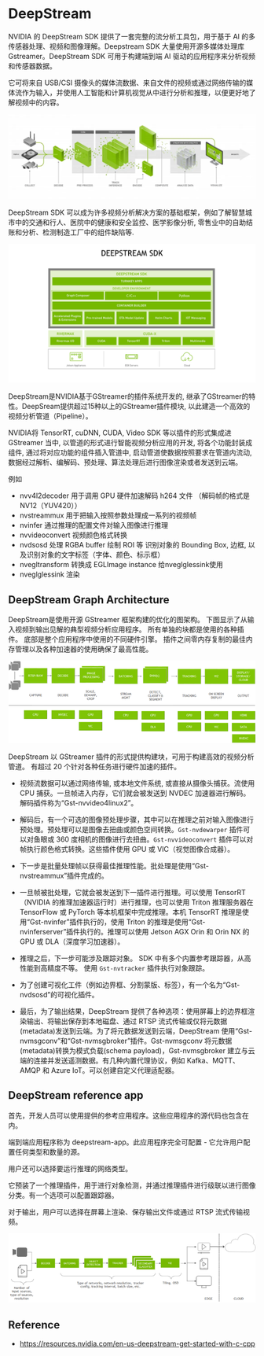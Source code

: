 # DeepStream

NVIDIA 的 DeepStream SDK 提供了一套完整的流分析工具包，用于基于 AI 的多传感器处理、视频和图像理解。Deepstream SDK 大量使用开源多媒体处理库 Gstreamer。DeepStream SDK 可用于构建端到端 AI 驱动的应用程序来分析视频和传感器数据。

它可将来自 USB/CSI 摄像头的媒体流数据、来自文件的视频或通过网络传输的媒体流作为输入，并使用人工智能和计算机视觉从中进行分析和推理，以便更好地了解视频中的内容。

![deep stream](../_static/deep_stream_flow.png)

DeepStream SDK 可以成为许多视频分析解决方案的基础框架，例如了解智慧城市中的交通和行人、医院中的健康和安全监控、医学影像分析, 零售业中的自助结账和分析、检测制造工厂中的组件缺陷等.

![](../_static/DeepStream_Overview.png)

DeepStream是NVIDIA基于GStreamer的插件系统开发的, 继承了GStreamer的特性。DeepSream提供超过15种以上的GStreamer插件模块, 以此建造一个高效的视频分析管道（Pipeline）。

NVIDIA将 TensorRT, cuDNN, CUDA, Video SDK 等以插件的形式集成进 GStreamer 当中, 以管道的形式进行智能视频分析应用的开发, 将各个功能封装成组件, 通过将对应功能的组件插入管道中, 启动管道使数据按照要求在管道内流动, 数据经过解析、编解码、预处理、算法处理后进行图像渲染或者发送到云端。

例如

* nvv4l2decoder 用于调用 GPU 硬件加速解码 h264 文件 （解码帧的格式是 NV12（YUV420））
* nvstreammux 用于把输入按照参数处理成一系列的视频帧 
* nvinfer 通过推理的配置文件对输入图像进行推理 
* nvvideoconvert 视频颜色格式转换 
* nvdsosd 处理 RGBA buffer 绘制 ROI 等 识别对象的 Bounding Box, 边框,  以及识别对象的文字标签（字体、颜色、标示框） 
* nvegltransform 转换成 EGLImage instance 给nveglglessink使用
* nveglglessink 渲染

## DeepStream Graph Architecture

DeepStream是使用开源 GStreamer 框架构建的优化的图架构。 下图显示了从输入视频到输出见解的典型视频分析应用程序。 所有单独的块都是使用的各种插件。 底部是整个应用程序中使用的不同硬件引擎。 插件之间零内存复制的最佳内存管理以及各种加速器的使用确保了最高性能。

![](../_static/DS_overview_graph_architecture.png)

DeepStream 以 GStreamer 插件的形式提供构建块，可用于构建高效的视频分析管道。 有超过 20 个针对各种任务进行硬件加速的插件。

* 视频流数据可以通过网络传输, 或本地文件系统, 或直接从摄像头捕获。流使用 CPU 捕获。一旦帧进入内存，它们就会被发送到 NVDEC 加速器进行解码。解码插件称为“Gst-nvvideo4linux2”。

* 解码后，有一个可选的图像预处理步骤，其中可以在推理之前对输入图像进行预处理。预处理可以是图像去扭曲或颜色空间转换。`Gst-nvdewarper` 插件可以对鱼眼或 360 度相机的图像进行去扭曲。`Gst-nvvideoconvert` 插件可以对帧执行颜色格式转换。这些插件使用 GPU 或 VIC（视觉图像合成器）。

* 下一步是批量处理帧以获得最佳推理性能。批处理是使用“Gst-nvstreammux”插件完成的。

* 一旦帧被批处理，它就会被发送到下一插件进行推理。可以使用 TensorRT（NVIDIA 的推理加速器运行时）进行推理，也可以使用 Triton 推理服务器在 TensorFlow 或 PyTorch 等本机框架中完成推理。本机 TensorRT 推理是使用“Gst-nvinfer”插件执行的，使用 Triton 的推理是使用“Gst-nvinferserver”插件执行的。推理可以使用 Jetson AGX Orin 和 Orin NX 的 GPU 或 DLA（深度学习加速器）。

* 推理之后，下一步可能涉及跟踪对象。 SDK 中有多个内置参考跟踪器，从高性能到高精度不等。 使用 `Gst-nvtracker` 插件执行对象跟踪。

* 为了创建可视化工件（例如边界框、分割蒙版、标签），有一个名为“Gst-nvdsosd”的可视化插件。

* 最后，为了输出结果，DeepStream 提供了各种选项：使用屏幕上的边界框渲染输出、将输出保存到本地磁盘、通过 RTSP 流式传输或仅将元数据(metadata)发送到云端。为了将元数据发送到云端，DeepStream 使用“Gst-nvmsgconv”和“Gst-nvmsgbroker”插件。Gst-nvmsgconv 将元数据(metadata)转换为模式负载(schema payload)，Gst-nvmsgbroker 建立与云端的连接并发送遥测数据。有几种内置代理协议，例如 Kafka、MQTT、AMQP 和 Azure IoT。可以创建自定义代理适配器。

## DeepStream reference app

首先，开发人员可以使用提供的参考应用程序。这些应用程序的源代码也包含在内。

端到端应用程序称为 deepstream-app。此应用程序完全可配置 - 它允许用户配置任何类型和数量的源。

用户还可以选择要运行推理的网络类型。

它预装了一个推理插件，用于进行对象检测，并通过推理插件进行级联以进行图像分类。有一个选项可以配置跟踪器。

对于输出，用户可以选择在屏幕上渲染、保存输出文件或通过 RTSP 流式传输视频。


![](../_static/DS_overview_reference_app.png)


## Reference
* https://resources.nvidia.com/en-us-deepstream-get-started-with-c-cpp